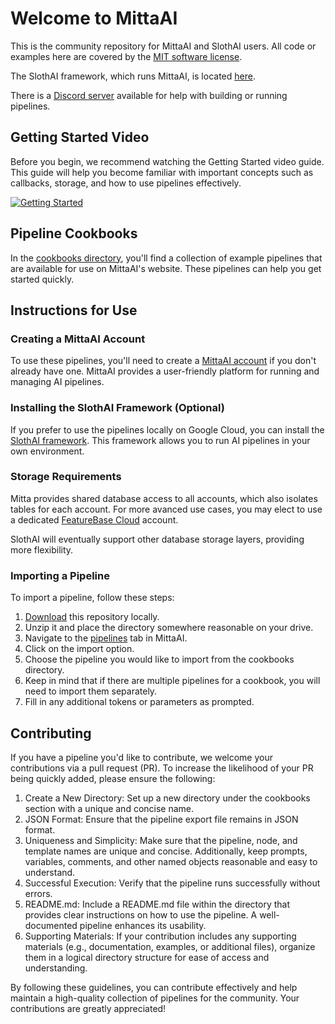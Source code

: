 # Welcome to MittaAI
This is the community repository for MittaAI and SlothAI users. All code or examples here are covered by the [MIT software license](https://github.com/MittaAI/mitta-community/blob/main/LICENSE).

The SlothAI framework, which runs MittaAI, is located [here](https://github.com/MittaAI/SlothAI).

There is a [Discord server](https://discord.gg/SxwcVGQ8j9) available for help with building or running pipelines.

## Getting Started Video
Before you begin, we recommend watching the Getting Started video guide. This guide will help you become familiar with important concepts such as callbacks, storage, and how to use pipelines effectively.

[![Getting Started](https://img.youtube.com/vi/ntLqz38hC60/0.jpg)](https://www.youtube.com/watch?v=ntLqz38hC60)

## Pipeline Cookbooks
In the [cookbooks directory](./cookbooks), you'll find a collection of example pipelines that are available for use on MittaAI's website. These pipelines can help you get started quickly. 

## Instructions for Use
### Creating a MittaAI Account
To use these pipelines, you'll need to create a [MittaAI account](https://mitta.ai) if you don't already have one. MittaAI provides a user-friendly platform for running and managing AI pipelines.

### Installing the SlothAI Framework (Optional)
If you prefer to use the pipelines locally on Google Cloud, you can install the [SlothAI framework](https://github.com/MittaAI/SlothAI). This framework allows you to run AI pipelines in your own environment.

### Storage Requirements
Mitta provides shared database access to all accounts, which also isolates tables for each account. For more avanced use cases, you may elect to use a dedicated [FeatureBase Cloud](https://cloud.featurebase.com) account.

SlothAI will eventually support other database storage layers, providing more flexibility.

### Importing a Pipeline
To import a pipeline, follow these steps:

1. [Download](https://github.com/MittaAI/mitta-community/archive/refs/heads/main.zip) this repository locally.
1. Unzip it and place the directory somewhere reasonable on your drive.
1. Navigate to the [pipelines](https://mitta.ai/pipelines) tab in MittaAI.
1. Click on the import option.
1. Choose the pipeline you would like to import from the cookbooks directory.
1. Keep in mind that if there are multiple pipelines for a cookbook, you will need to import them separately.
1. Fill in any additional tokens or parameters as prompted.

## Contributing
If you have a pipeline you'd like to contribute, we welcome your contributions via a pull request (PR). To increase the likelihood of your PR being quickly added, please ensure the following:

1. Create a New Directory: Set up a new directory under the cookbooks section with a unique and concise name.
1. JSON Format: Ensure that the pipeline export file remains in JSON format.
1. Uniqueness and Simplicity: Make sure that the pipeline, node, and template names are unique and concise. Additionally, keep prompts, variables, comments, and other named objects reasonable and easy to understand.
1. Successful Execution: Verify that the pipeline runs successfully without errors.
1. README.md: Include a README.md file within the directory that provides clear instructions on how to use the pipeline. A well-documented pipeline enhances its usability.
1. Supporting Materials: If your contribution includes any supporting materials (e.g., documentation, examples, or additional files), organize them in a logical directory structure for ease of access and understanding.

By following these guidelines, you can contribute effectively and help maintain a high-quality collection of pipelines for the community. Your contributions are greatly appreciated!
